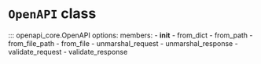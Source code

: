 # `OpenAPI` class

::: openapi_core.OpenAPI
    options:
        members:
            - __init__
            - from_dict
            - from_path
            - from_file_path
            - from_file
            - unmarshal_request
            - unmarshal_response
            - validate_request
            - validate_response
